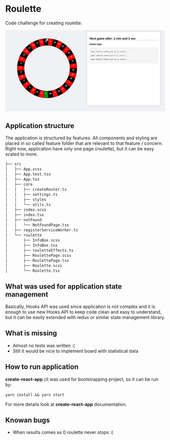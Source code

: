 # Roulette

Code challenge for creating roulette.

![picture](images/app-view.png)

## Application structure

The application is structured by features. All components and styling are placed in so called feature folder that are relevant to that feature / concern. Right now,  application have only one page (roulette), but it can be easy scaled to more.

```
├── src
│   ├── App.scss
│   ├── App.test.tsx
│   ├── App.tsx
│   ├── core
│   │   ├── createRouter.ts
│   │   ├── settings.ts
│   │   ├── styles
│   │   └── utils.ts
│   ├── index.scss
│   ├── index.tsx
│   ├── notFound
│   │   └── NotFoundPage.tsx
│   ├── registerServiceWorker.ts
│   └── roulette
│       ├── InfoBox.scss
│       ├── InfoBox.tsx
│       ├── rouletteEffects.ts
│       ├── RoulettePage.scss
│       ├── RoulettePage.tsx
│       ├── Roulette.scss
│       └── Roulette.tsx

```



## What was used for application state management

Basically, Hooks API was used since application is not complex and it is enough to use new Hooks API to keep code clean and easy to understand, but it can be easily extended with redux or similar state management library.



## What is missing

* Almost no tests was written :(
* Still it would be nice to implement board with statistical data



## How to run application

**create-react-app**  cli was used for bootstrapping project, so it can be run by:

`yarn install && yarn start`

For more details look at **create-react-app** documentation.

## Knowan bugs

* When results comes as 0 roulette never stops :(

